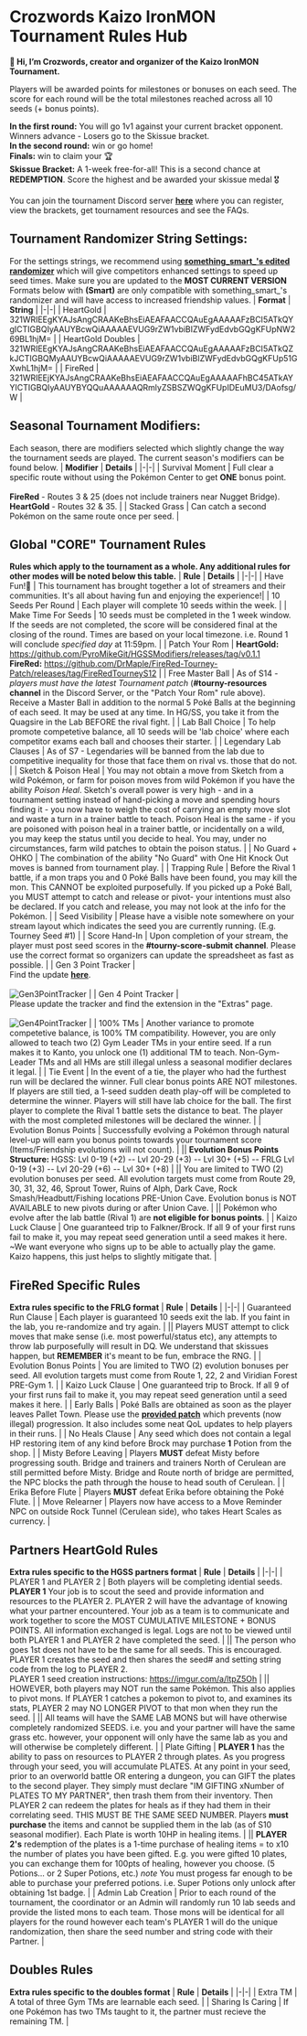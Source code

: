 # Crozwords Kaizo IronMON Tournament Rules Hub
**👋 Hi, I’m Crozwords, creator and organizer of the Kaizo IronMON Tournament.**

Players will be awarded points for milestones or bonuses on each seed. The score for each round will be the total milestones reached across all 10 seeds (+ bonus points).

**In the first round:** You will go 1v1 against your current bracket opponent. Winners advance - Losers go to the Skissue bracket. <br>
**In the second round:** win or go home! <br>
**Finals:** win to claim your 🏆 <br>
**Skissue Bracket:** A 1-week free-for-all! This is a second chance at **REDEMPTION**. Score the highest and be awarded your skissue medal 🎖️ <br>

You can join the tournament Discord server [**here**](https://discord.gg/nxjb4HNhce) where you can register, view the brackets, get tournament resources and see the FAQs.

## Tournament Randomizer String Settings:
For the settings strings, we recommend using [**something_smart_'s edited randomizer**](https://github.com/something-smart/ironmon-randomizer) which will give competitors enhanced settings to speed up seed times. Make sure you are updated to the **MOST CURRENT VERSION** Formats below with **(Smart)** are only compatible with something_smart_'s randomizer and will have access to increased friendship values. 
| **Format** | **String** |
|-|-|
| HeartGold  | 321WRIEEgKYAJsAngCRAAKeBhsEiAEAFAACCQAuEgAAAAAFzBCI5ATkQYgICTIGBQIyAAUYBcwQiAAAAAEVUG9rZW1vbiBIZWFydEdvbGQgKFUpNW269BL1hjM= |
| HeartGold Doubles  | 321WRIEEgKYAJsAngCRAAKeBhsEiAEAFAACCQAuEgAAAAAFzBCI5ATkQZkJCTIGBQMyAAUYBcwQiAAAAAEVUG9rZW1vbiBIZWFydEdvbGQgKFUp51GXwhL1hjM= |
| FireRed  | 321WRIEEjKYAJsAngCRAAKeBhsEiAEAFAACCQAuEgAAAAAFhBC45ATkAYYICTIGBQIyAAUYBYQQuAAAAAAQRmlyZSBSZWQgKFUpIDEuMU3/DAofsg/W |

## Seasonal Tournament Modifiers:
Each season, there are modifiers selected which slightly change the way the tournament seeds are played. The current season's modifiers can be found below.
| **Modifier** | **Details** |
|-|-|
| Survival Moment | Full clear a specific route without using the Pokémon Center to get **ONE** bonus point. <br> <br> **FireRed** - Routes 3 & 25 (does not include trainers near Nugget Bridge). <br> **HeartGold** - Routes 32 & 35. |
| Stacked Grass | Can catch a second Pokémon on the same route once per seed. | 

## Global "CORE" Tournament Rules
**Rules which apply to the tournament as a whole. Any additional rules for other modes will be noted below this table.**
| **Rule** | **Details** |
|-|-|
| Have Fun!🙂 | This tournament has brought together a lot of streamers and their communities. It's all about having fun and enjoying the experience!|
| 10 Seeds Per Round | 	Each player will complete 10 seeds within the week. |
| Make Time For Seeds | 10 seeds must be completed in the 1 week window. If the seeds are not completed, the score will be considered final at the closing of the round. Times are based on your local timezone. i.e. Round 1 will conclude *specified day* at 11:59pm. |
| Patch Your Rom | **HeartGold:** https://github.com/PyroMikeGit/HGSSModifiers/releases/tag/v0.1.1 <br> **FireRed:** https://github.com/DrMaple/FireRed-Tourney-Patch/releases/tag/FireRedTourneyS12 |
| Free Master Ball | As of S14 - *players must have the latest Tournament patch* (**#tourny-resources channel** in the Discord Server, or the "Patch Your Rom" rule above). Receive a Master Ball in addition to the normal 5 Poké Balls at the beginning of each seed. It may be used at any time. In HG/SS, you take it from the Quagsire in the Lab BEFORE the rival fight. |
| Lab Ball Choice | To help promote competetive balance, all 10 seeds will be 'lab choice' where each competitor exams each ball and chooses their starter. |
| Legendary Lab Clauses | As of S7 - Legendaries will be banned from the lab due to competitive inequality for those that face them on rival vs. those that do not. |
| Sketch & Poison Heal | You may not obtain a move from Sketch from a wild Pokémon, or farm for poison moves from wild Pokémon if you have the ability *Poison Heal*. Sketch's overall power is very high - and in a tournament setting instead of hand-picking a move and spending hours finding it - you now have to weigh the cost of carrying an empty move slot and waste a turn in a trainer battle to teach. Poison Heal is the same - if you are poisoned with poison heal in a trainer battle, or incidentally on a wild, you may keep the status until you decide to heal. You may, under no circumstances, farm wild patches to obtain the poison status. |
| No Guard + OHKO | The combination of the ability "No Guard" with One Hit Knock Out moves is banned from tournament play. |
| Trapping Rule | Before the Rival 1 battle, if a mon traps you and 0 Poké Balls have been found, you may kill the mon. This CANNOT be exploited purposefully. If you picked up a Poké Ball, you MUST attempt to catch and release or pivot- your intentions must also be declared. If you catch and release, you may not look at the info for the Pokémon. |
| Seed Visibility | Please have a visible note somewhere on your stream layout which indicates the seed you are currently running. (E.g. Tourney Seed #1) |
| Score Hand-In | Upon completion of your stream, the player must post seed scores in the **#tourny-score-submit channel**. Please use the correct format so organizers can update the spreadsheet as fast as possible. |
| Gen 3 Point Tracker | <br> Find the update [**here**](https://github.com/UTDZac/CrozwordsTourney-IronmonExtension/releases/latest). <br> <br> ![Gen3PointTracker](https://github.com/Crozwords/Crozwords/blob/main/Gen3PointTracker.png) |
| Gen 4 Point Tracker | <br> Please update the tracker and find the extension in the "Extras" page. <br> <br> ![Gen4PointTracker](https://github.com/Crozwords/Crozwords/blob/main/Gen4PointTracker.jpg) |
| 100% TMs  | Another variance to promote competetive balance, is 100% TM compatibility. However, you are only allowed to teach two (2) Gym Leader TMs in your entire seed. If a run makes it to Kanto, you unlock one (1) additional TM to teach. Non-Gym-Leader TMs and all HMs are still illegal unless a seasonal modifier declares it legal. |
| Tie Event | In the event of a tie, the player who had the furthest run will be declared the winner. Full clear bonus points ARE NOT milestones. If players are still tied, a 1-seed sudden death play-off will be completed to determine the winner. Players will still have lab choice for the ball. The first player to complete the Rival 1 battle sets the distance to beat. The player with the most completed milestones will be declared the winner. |
| Evolution Bonus Points | Successfully evolving a Pokémon through natural level-up will earn you bonus points towards your tournament score (Items/Friendship evolutions will not count). |
|| **Evolution Bonus Points Structure:** HGSS: Lvl 0-19 (+2) -- Lvl 20-29 (+3) -- Lvl 30+ (+5) -- FRLG Lvl 0-19 (+3) -- Lvl 20-29 (+6) -- Lvl 30+ (+8) |
|| You are limited to TWO (2) evolution bonuses per seed. All evolution targets must come from Route 29, 30, 31, 32, 46, Sprout Tower, Ruins of Alph, Dark Cave, Rock Smash/Headbutt/Fishing locations PRE-Union Cave. Evolution bonus is NOT AVAILABLE to new pivots during or after Union Cave. |
|| Pokémon who evolve after the lab battle (Rival 1) are **not eligible for bonus points**. |
| Kaizo Luck Clause | One guaranteed trip to Falkner/Brock. If all 9 of your first runs fail to make it, you may repeat seed generation until a seed makes it here. <br> ~We want everyone who signs up to be able to actually play the game. Kaizo happens, this just helps to slightly mitigate that. |

## FireRed Specific Rules
**Extra rules specific to the FRLG format**
| **Rule** | **Details** |
|-|-|
| Guaranteed Run Clause | Each player is guaranteed 10 seeds exit the lab. If you faint in the lab, you re-randomize and try again. |
|| Players MUST attempt to click moves that make sense (i.e. most powerful/status etc), any attempts to throw lab purposefully will result in DQ. We understand that skissues happen, but **REMEMBER** it's meant to be fun, embrace the RNG. |
| Evolution Bonus Points | You are limited to TWO (2) evolution bonuses per seed. All evolution targets must come from Route 1, 22, 2 and Viridian Forest PRE-Gym 1. |
| Kaizo Luck Clause | One guaranteed trip to Brock. If all 9 of your first runs fail to make it, you may repeat seed generation until a seed makes it here. |
| Early Balls | Poké Balls are obtained as soon as the player leaves Pallet Town. Please use the [**provided patch**](https://github.com/DrMaple/FireRed-Tourney-Patch/releases/tag/FireRedTourneyS12) which prevents (now illegal) progression. It also includes some neat QoL updates to help players in their runs. |
| No Heals Clause | Any seed which does not contain a legal HP restoring item of any kind before Brock may purchase **1** Potion from the shop. |
| Misty Before Leaving | Players **MUST** defeat Misty before progressing south. Bridge and trainers and trainers North of Cerulean are still permitted before Misty. Bridge and Route north of bridge are permitted, the NPC blocks the path through the house to head south of Cerulean. |
| Erika Before Flute | Players **MUST** defeat Erika before obtaining the Poké Flute. |
| Move Relearner | Players now have access to a Move Reminder NPC on outside Rock Tunnel (Cerulean side), who takes Heart Scales as currency. |

## Partners HeartGold Rules
**Extra rules specific to the HGSS partners format**
| **Rule** | **Details** |
|-|-|
| PLAYER 1 and PLAYER 2 | Both players will be completing idential seeds. **PLAYER 1** Your job is to scout the seed and provide information and resources to the PLAYER 2. PLAYER 2 will have the advantage of knowing what your partner encountered. Your job as a team is to communicate and work together to score the MOST CUMULATIVE MILESTONE + BONUS POINTS. All information exchanged is legal. Logs are not to be viewed until both PLAYER 1 and PLAYER 2 have completed the seed. |
|| The person who goes 1st does not have to be the same for all seeds. This is encouraged. PLAYER 1 creates the seed and then shares the seed# and setting string code from the log to PLAYER 2. <br> PLAYER 1 seed creation instructions: https://imgur.com/a/ltpZ5Oh |
|| HOWEVER, both players may NOT run the same Pokémon. This also applies to pivot mons. If PLAYER 1 catches a pokemon to pivot to, and examines its stats, PLAYER 2 may NO LONGER PIVOT to that mon when they run the seed. |
|| All teams will have the SAME LAB MONS but will have otherwise completely randomized SEEDS. i.e. you and your partner will have the same grass etc. however, your opponent will only have the same lab as you and will otherwise be completely different. |
| Plate Gifting | **PLAYER 1** has the ability to pass on resources to PLAYER 2 through plates. As you progress through your seed, you will accumulate PLATES. At any point in your seed, prior to an overworld battle OR entering a dungeon, you can GIFT the plates to the second player. They simply must declare "IM GIFTING xNumber of PLATES TO MY PARTNER", then trash them from their inventory. Then PLAYER 2 can redeem the plates for heals as if they had them in their correlating seed. THIS MUST BE THE SAME SEED NUMBER. Players **must purchase** the items and cannot be supplied them in the lab (as of S10 seasonal modifier). Each Plate is worth 10HP in healing items. |
|| **PLAYER 2's** redemption of the plates is a 1-time purchase of healing items = to x10 the number of plates you have been gifted. E.g. you were gifted 10 plates, you can exchange them for 100pts of healing, however you choose. (5 Potions... or 2 Super Potions, etc.) *note* You must progess far enough to be able to purchase your preferred potions. i.e. Super Potions only unlock after obtaining 1st badge. |
| Admin Lab Creation | Prior to each round of the tournament, the coordinator or an Admin will randomly run 10 lab seeds and provide the listed mons to each team. Those mons will be identical for all players for the round however each team's PLAYER 1 will do the unique randomization, then share the seed number and string code with their Partner. |

## Doubles Rules
**Extra rules specific to the doubles format**
| **Rule** | **Details** |
|-|-|
| Extra TM | A total of three Gym TMs are learnable each seed. |
| Sharing Is Caring | If one Pokémon has two TMs taught to it, the partner must recieve the remaining TM. |
